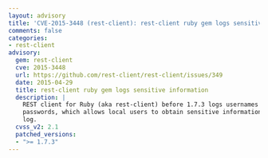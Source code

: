 ```yaml
---
layout: advisory
title: 'CVE-2015-3448 (rest-client): rest-client ruby gem logs sensitive information'
comments: false
categories:
- rest-client
advisory:
  gem: rest-client
  cve: 2015-3448
  url: https://github.com/rest-client/rest-client/issues/349
  date: 2015-04-29
  title: rest-client ruby gem logs sensitive information
  description: |
    REST client for Ruby (aka rest-client) before 1.7.3 logs usernames and
    passwords, which allows local users to obtain sensitive information by reading the
    log.
  cvss_v2: 2.1
  patched_versions:
  - ">= 1.7.3"
---
```

